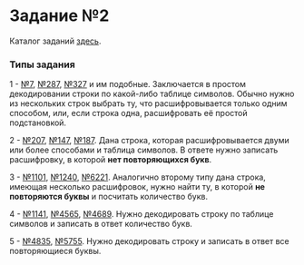 # Задание №2
Каталог заданий [здесь](https://inf-oge.sdamgia.ru/test?filter=all&category_id=7).

### Типы задания
1 - [№7](https://inf-oge.sdamgia.ru/problem?id=7), [№287](https://inf-oge.sdamgia.ru/problem?id=287), [№327](https://inf-oge.sdamgia.ru/problem?id=327) и им подобные. Заключается в простом декодировании строки по какой-либо таблице символов. Обычно нужно из нескольких строк выбрать ту, что расшифровывается только одним способом, или, если строка одна, расшифровать её простой подстановкой.

2 - [№207](https://inf-oge.sdamgia.ru/problem?id=207), [№147](https://inf-oge.sdamgia.ru/problem?id=147), [№187](https://inf-oge.sdamgia.ru/problem?id=187). Дана строка, которая расшифровывается двуми или более способами и таблица символов. В ответе нужно записать расшифровку, в которой **нет повторяющихся букв**.

3 - [№1101](https://inf-oge.sdamgia.ru/problem?id=1101), [№1240](https://inf-oge.sdamgia.ru/problem?id=1240), [№6221](https://inf-oge.sdamgia.ru/problem?id=6221). Аналогично второму типу дана строка, имеющая несколько расшифровок, нужно найти ту, в которой **не повторяются буквы** и посчитать количество букв.

4 - [№1141](https://inf-oge.sdamgia.ru/problem?id=1141), [№4565](https://inf-oge.sdamgia.ru/problem?id=4565), [№4689](https://inf-oge.sdamgia.ru/problem?id=4689). Нужно декодировать строку по таблице символов и записать в ответ количество букв.

5 - [№4835](https://inf-oge.sdamgia.ru/problem?id=4835), [№5755](https://inf-oge.sdamgia.ru/problem?id=5755). Нужно декодировать строку и записать в ответ все повторяющиеся буквы.
